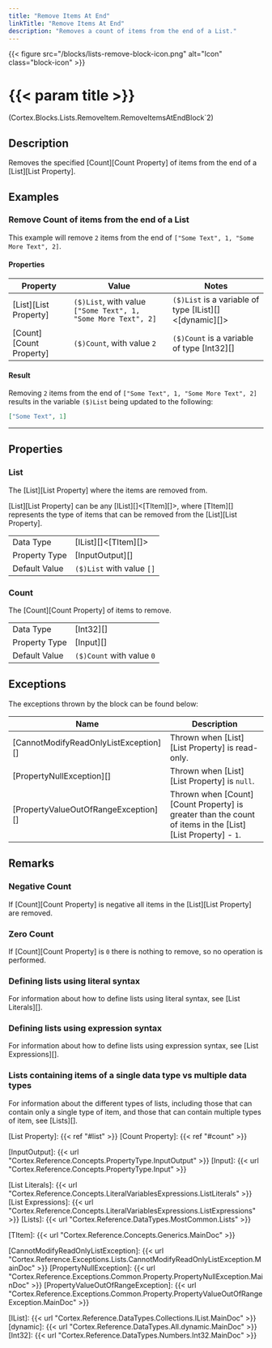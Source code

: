 ```yaml
---
title: "Remove Items At End"
linkTitle: "Remove Items At End"
description: "Removes a count of items from the end of a List."
---
```


{{< figure src="/blocks/lists-remove-block-icon.png" alt="Icon" class="block-icon" >}}

# {{< param title >}}

<p class="namespace">(Cortex.Blocks.Lists.RemoveItem.RemoveItemsAtEndBlock`2)</p>

## Description

Removes the specified [Count][Count Property] of items from the end of a [List][List Property].

## Examples

### Remove Count of items from the end of a List

This example will remove `2` items from the end of `["Some Text", 1, "Some More Text", 2]`.

#### Properties

| Property           | Value                     | Notes                                    |
|--------------------|---------------------------|------------------------------------------|
| [List][List Property] | `($)List`, with value `["Some Text", 1, "Some More Text", 2]` | `($)List` is a variable of type [IList][]&lt;[dynamic][]&gt; |
| [Count][Count Property] | `($)Count`, with value `2` | `($)Count` is a variable of type [Int32][] |

#### Result

Removing `2` items from the end of `["Some Text", 1, "Some More Text", 2]` results in the variable `($)List` being updated to the following:

```json
["Some Text", 1]
```

***

## Properties

### List

The [List][List Property] where the items are removed from.  

[List][List Property] can be any [IList][]&lt;[TItem][]&gt;, where [TItem][] represents the type of items that can be removed from the [List][List Property].
  
| | |
|--------------------|---------------------------|
| Data Type | [IList][]&lt;[TItem][]&gt; |
| Property Type | [InputOutput][] |
| Default Value | `($)List` with value `[]` |

### Count

The [Count][Count Property] of items to remove.

| | |
|--------------------|---------------------------|
| Data Type | [Int32][] |
| Property Type | [Input][] |
| Default Value | `($)Count` with value `0` |

## Exceptions

The exceptions thrown by the block can be found below:

| Name     | Description |
|----------|----------|
| [CannotModifyReadOnlyListException][] | Thrown when [List][List Property] is read-only. |
| [PropertyNullException][] | Thrown when [List][List Property] is `null`. |
| [PropertyValueOutOfRangeException][] | Thrown when [Count][Count Property] is greater than the count of items in the [List][List Property] - `1`. |

## Remarks

### Negative Count

If [Count][Count Property] is negative all items in the [List][List Property] are removed.

### Zero Count

If [Count][Count Property] is `0` there is nothing to remove, so no operation is performed.

### Defining lists using literal syntax

For information about how to define lists using literal syntax, see [List Literals][].

### Defining lists using expression syntax

For information about how to define lists using expression syntax, see [List Expressions][].

### Lists containing items of a single data type vs multiple data types

For information about the different types of lists, including those that can contain only a single type of item, and those that can contain multiple types of item, see [Lists][].

[List Property]: {{< ref "#list" >}}
[Count Property]: {{< ref "#count" >}}

[InputOutput]: {{< url "Cortex.Reference.Concepts.PropertyType.InputOutput" >}}
[Input]: {{< url "Cortex.Reference.Concepts.PropertyType.Input" >}}

[List Literals]: {{< url "Cortex.Reference.Concepts.LiteralVariablesExpressions.ListLiterals" >}}
[List Expressions]: {{< url "Cortex.Reference.Concepts.LiteralVariablesExpressions.ListExpressions" >}}
[Lists]: {{< url "Cortex.Reference.DataTypes.MostCommon.Lists" >}}

[TItem]: {{< url "Cortex.Reference.Concepts.Generics.MainDoc" >}}

[CannotModifyReadOnlyListException]: {{< url "Cortex.Reference.Exceptions.Lists.CannotModifyReadOnlyListException.MainDoc" >}}
[PropertyNullException]: {{< url "Cortex.Reference.Exceptions.Common.Property.PropertyNullException.MainDoc" >}}
[PropertyValueOutOfRangeException]: {{< url "Cortex.Reference.Exceptions.Common.Property.PropertyValueOutOfRangeException.MainDoc" >}}

[IList]: {{< url "Cortex.Reference.DataTypes.Collections.IList.MainDoc" >}}
[dynamic]: {{< url "Cortex.Reference.DataTypes.All.dynamic.MainDoc" >}}
[Int32]: {{< url "Cortex.Reference.DataTypes.Numbers.Int32.MainDoc" >}}
